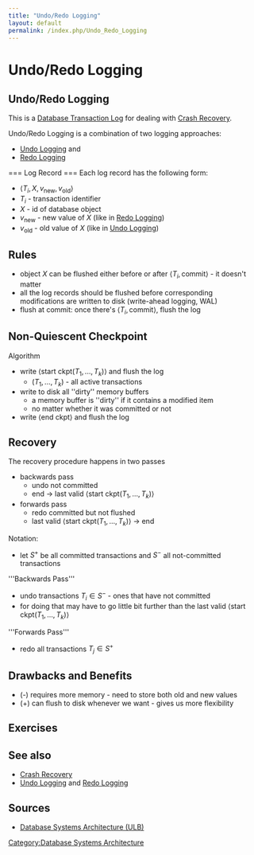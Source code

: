 ```yaml
---
title: "Undo/Redo Logging"
layout: default
permalink: /index.php/Undo_Redo_Logging
---
```


# Undo/Redo Logging

## Undo/Redo Logging
This is a [Database Transaction Log](Database_Transaction_Log) for dealing with [Crash Recovery](Crash_Recovery). 

Undo/Redo Logging is a combination of two logging approaches:
- [Undo Logging](Undo_Logging) and
- [Redo Logging](Redo_Logging)


=== Log Record === 
Each log record has the following form:
- $\langle T_i, X, v_\text{new}, v_\text{old} \rangle$
- $T_i$ - transaction identifier
- $X$ - id of database object
- $v_\text{new}$ - new value of $X$ (like in [Redo Logging](Redo_Logging))
- $v_\text{old}$ - old value of $X$ (like in [Undo Logging](Undo_Logging))


## Rules
- object $X$ can be flushed either before or after $\langle T_i, \text{commit} \rangle$ - it doesn't matter
- all the log records should be flushed before corresponding modifications are written to disk (write-ahead logging, WAL)
- flush at commit: once there's $\langle T_i, \text{commit} \rangle$, flush the log


## Non-Quiescent Checkpoint
Algorithm
- write $\langle \text{start ckpt} (T_1, ..., T_k) \rangle$ and flush the log
  - $(T_1, ..., T_k)$ - all active transactions 
- write to disk all ''dirty'' memory buffers 
  - a memory buffer is ''dirty'' if it contains a modified item
  - no matter whether it was committed or not
- write $\langle \text{end ckpt} \rangle$ and flush the log


## Recovery
The recovery procedure happens in two passes
- backwards pass 
  - undo not committed 
  - end $\to$ last valid $\langle \text{start ckpt} (T_1, ..., T_k) \rangle$
- forwards pass 
  - redo committed but not flushed 
  - last valid $\langle \text{start ckpt} (T_1, ..., T_k) \rangle$ $\to$ end

Notation:
- let $S^+$ be all committed transactions and $S^-$ all not-committed transactions

'''Backwards Pass'''
- undo transactions $T_i \in S^-$ - ones that have not committed 
- for doing that may have to go little bit further than the last valid $\langle \text{start ckpt} (T_1, ..., T_k) \rangle$


'''Forwards Pass'''
- redo all transactions $T_j \in S^+$ 


## Drawbacks and Benefits
- (-) requires more memory - need to store both old and new values
- (+) can flush to disk whenever we want - gives us more flexibility 


## Exercises
<!-- Main: Database Transaction Log Exercises -->

## See also
- [Crash Recovery](Crash_Recovery)
- [Undo Logging](Undo_Logging) and [Redo Logging](Redo_Logging)

## Sources
- [Database Systems Architecture (ULB)](Database_Systems_Architecture_(ULB))

[Category:Database Systems Architecture](Category_Database_Systems_Architecture)
